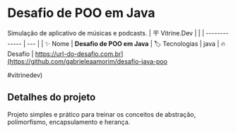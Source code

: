 # Desafio de POO em Java

Simulação de aplicativo de músicas e podcasts.
| :placard: Vitrine.Dev |     |
| -------------  | --- |
| :sparkles: Nome        | **Desafio de POO em Java**
| :label: Tecnologias | java
| :fire: Desafio     | https://url-do-desafio.com.br](https://github.com/gabrieleaamorim/desafio-java-poo

<!-- | :rocket: URL         | https://url-deploy.com.br -->

<!-- Inserir imagem com a #vitrinedev ao final do link -->
<!-- ![](https://via.placeholder.com/1200x500.png?text=imagem+lindona+do+meu+projeto --> #vitrinedev)

## Detalhes do projeto

Projeto simples e prático para treinar os conceitos de abstração, polimorfismo, encapsulamento e herança.
